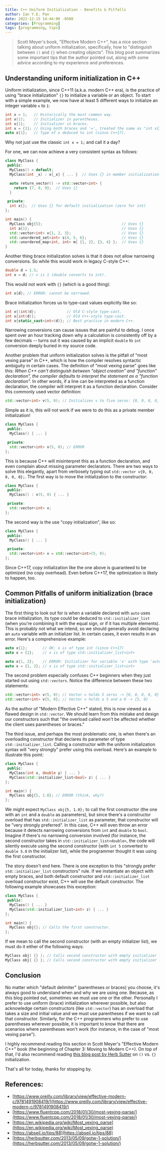 ```yaml
---
title: C++ Uniform Initialization - Benefits & Pitfalls
author: Ian Y.E. Pan
date: 2022-12-15 14:44:00 -0500
categories: [Programming]
tags: [programming, tips]
---
```


> Scott Meyer's book, "Effective Modern C++", has a nice section
> talking about uniform initialization, specifically, how to
> "distinguish between `()` and `{}` when creating objects". This blog
> post summarizes some important tips that the author pointed out,
> along with some advice according to my experience and preferences.

## Understanding uniform initialization in C++

Uniform initialization, since C++11 (a.k.a. modern C++ era), is the
practice of using "brace initialization" `{}` to initialize a variable
or an object. To start with a simple example, we now have at least 5
different ways to initialize an integer variable `x` to `1`:

```cpp
int x = 1;   // Historically the most common way.
int x(1);    // Initializer in parentheses.
int x{1};    // Initializer in braces.
int x = {1}; // Using both braces and '=', treated the same as "int x{1};".
auto x{1};   // Type of x deduced to int (since C++17).
```

Why not just use the classic `int x = 1;` and call it a day? 

For one, we can now achieve a very consistent syntax as follows:

```cpp
class MyClass {
 public:
  MyClass() = default;
  MyClass(int _x) : x{_x} { ... }  // Uses {} in member initialization list

  auto return_vector() -> std::vector<int> {
    return {7, 8, 9};  // Uses {}
  }

 private:
  int x{};  // Uses {} for default initialization (zero for int)
};

int main() {
  MyClass obj{5};                                    // Uses {}
  int a{1};                                          // Uses {}
  std::vector<int> v{1, 2, 3};                       // Uses {}
  std::unordered_set<int> s{4, 5, 6};                // Uses {}
  std::unordered_map<int, int> m{ {1, 2}, {3, 4} };  // Uses {}
}
```

Another thing brace initialization solves is that it does not allow narrowing
conversions. So while this would work in legacy C-style C++:

```cpp
double d = 1.5;
int x = d; // x is 1 (double converts to int).
```

This would not work with `{}` (which is a good thing):

```cpp
int x{d}; // ERROR: cannot be narrowed.
```

Brace initialization forces us to type-cast values explicitly like so:

```cpp
int x{(int)d};              // Old C-style type-cast.
int x{int(d)};              // Old C++-style type-cast.
int x{static_cast<int>(d)}; // Best practice in modern C++.
```

Narrowing conversions can cause issues that are painful to debug. I
once spent over an hour tracking down why a calculation is
consistently off by a few decimals -- turns out it was caused by an
implicit `double` to `int` conversion deeply buried in my source code.

Another problem that uniform initialization solves is the pitfall of
"most vexing parse" in C++, which is how the compiler resolves
syntactic ambiguity in certain cases. The definition of "most vexing
parse" goes like this: *When C++ can't distinguish between "object
creation" and "function" declaration", the compiler defaults to
interpret the statement as a "function declaration".* In other words,
if a line can be interpreted as a function declaration, the compiler
will interpret it as a function declaration. Consider this commonly
used vector definition:

```cpp
std::vector<int> v(5, 0); // Initializes v to five zeros: {0, 0, 0, 0, 0}.
```

Simple as it is, this will not work if we were to do this as a private
member initialization!

```cpp
class MyClass {
 public:
  MyClass() { ... }

 private:
  std::vector<int> v(5, 0); // ERROR
};
```

This is because C++ will misinterpret this as a function declaration,
and even complain about missing parameter declarators. There are two
ways to solve this elegantly, apart from verbosely typing out `std::vector v{0,
0, 0, 0, 0};`. The first way is to move the initialization to the constructor:

```cpp
class MyClass {
 public:
  MyClass() : v(5, 0) { ... }

 private:
  std::vector<int> v;
};
```

The second way is the use "copy initialization", like so:

```cpp
class MyClass {
 public:
  MyClass() { ... }

 private:
  std::vector<int> v = std::vector<int>(5, 0);
};
```

Since C++17, copy initialization like the one above is guaranteed to
be optimized (no copy overhead). Even before C++17, the optimization
is likely to happen, too.

## Common Pitfalls of uniform initialization (brace initialization)

The first thing to look out for is when a variable declared with
`auto` uses brace initialization, its type could be deduced to
`std::initializer_list` (when you're combining it with the equal sign,
or if it has multiple elements). This is probably not what we intend,
so we should generally avoid declaring an `auto` variable with an
initializer list. In certain cases, it even results in an
error. Here's a comprehensive example:

```cpp
auto x{1};       // OK: x is of type int (since C++17)
auto x = {1};    // x is of type std::initializer_list<int>

auto x{1, 2};    // ERROR: Initializer for variable 'x' with type 'auto' contains multiple expressions.
auto x = {1, 2}; // x is of type std::initializer_list<int>
```

The second problem especially confuses C++ beginners when they just
started out using `std::vectors`. Notice the difference between these
two statements:

```cpp
std::vector<int> v(5, 0); // Vector v holds 5 zeros -> {0, 0, 0, 0, 0}
std::vector<int> v{5, 0}; // Vector v holds a 5 and a 0 -> {5, 0}
```

As the author of "Modern Effective C++" stated, this is now viewed as
a flawed design in `std::vector`. We should learn from this mistake
and design our constructors such that "the overload called won't be
affected whether the client uses parentheses or braces."

The third issue, and perhaps the most problematic one, is when
there's an overloading constructor that declares its parameter of type
`std::initializer_list`. Calling a constructor with the uniform
initialization syntax will "very strongly" prefer using this
overload. Here's an example to illustrate this point:

```cpp
class MyClass {
 public:
  MyClass(int x, double y) { ... }
  MyClass(std::initializer_list<bool> z) { ... }
};

int main() {
  MyClass obj{5, 1.0}; // ERROR (think, why?)
};
```

We might expect `MyClass obj{5, 1.0};` to call the first constructor
(the one with an `int` and a `double` as parameters), but since there's a
constructor overload that has `std::initializer_list` as parameter,
that constructor will be "very strongly preferred". In this case, C++
will even throw an error because it detects narrowing conversions from
`int` and `double` to `bool`. Imagine if there's no narrowing conversion
involved (for instance, the second constructor takes in
`std::initializer_list<double>`, the code will silently execute using
the second constructor (with `int 5` converted to `double 5.0` in the
initializer list), while the programmer thought it was using the first
constructor.

The story doesn't end here. There is one exception to this "strongly
prefer `std::initializer_list` constructors" rule. If we instantiate
an object with empty braces, and both default constructor and
`std::initializer_list` overload constructor exist, C++ will use the
default constructor. The following example showcases this exception:

```cpp
class MyClass {
 public:
  MyClass() { ... }
  MyClass(std::initializer_list<int> z) { ... }
};

int main() {
  MyClass obj{}; // Calls the first constructor.
};
```

If we mean to call the second constructor (with an empty initializer
list), we must do it either of the following ways:

```cpp
MyClass obj( {} ); // Calls second constructor with empty initializer list.
MyClass obj{ {} }; // Calls second constructor with empty initializer list.
```

## Conclusion

No matter which "default delimiter" (parentheses or braces) you
choose, it's always good to understand when and why we are using
one. Because, as this blog pointed out, sometimes we must use one or
the other. Personally I prefer to use uniform (brace) initialization
wherever possible, but also acknowledge certain constructors (like
`std::vector`) has an overload that takes a size and initial value and
we must use parentheses if we want to call that
constructor. Similarly, for the C++ programmers who prefer to use
parentheses wherever possible, it is important to know that there are
scenarios where parentheses won't work (for instance, in the case of
"most vexing parse").

I highly recommend reading this section in Scott Meyer's "Effective
Modern C++" book (the beginning of Chapter 3: Moving to Modern
C++). On top of that, I'd also recommend reading [this blog post by
Herb Sutter](https://herbsutter.com/2013/05/09/gotw-1-solution/) on
`()` vs. `{}` initialization.

That's all for today, thanks for stopping by.

## References:
- [https://www.oreilly.com/library/view/effective-modern-c/9781491908419/](https://www.oreilly.com/library/view/effective-modern-c/9781491908419/)
- [https://www.fluentcpp.com/2018/01/30/most-vexing-parse/](https://www.fluentcpp.com/2018/01/30/most-vexing-parse/)
- [https://en.wikipedia.org/wiki/Most_vexing_parse](https://en.wikipedia.org/wiki/Most_vexing_parse)
- [https://abseil.io/tips/88](https://abseil.io/tips/88)
- [https://herbsutter.com/2013/05/09/gotw-1-solution/](https://herbsutter.com/2013/05/09/gotw-1-solution/)
